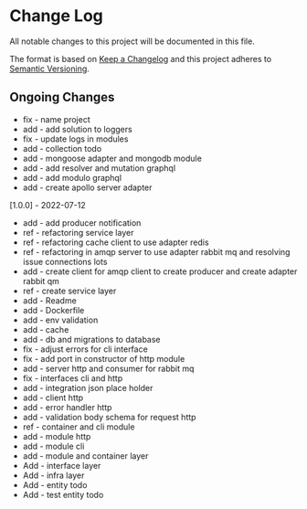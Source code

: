 # Change Log

All notable changes to this project will be documented in this file.

The format is based on [Keep a Changelog](http://keepachangelog.com/)
and this project adheres to [Semantic Versioning](http://semver.org/).

## Ongoing Changes

- fix - name project
- add - add solution to loggers
- fix - update logs in modules
- add - collection todo
- add - mongoose adapter and mongodb module
- add - add resolver and mutation graphql
- add - add modulo graphql
- add - create apollo server adapter

[1.0.0] - 2022-07-12

- add - add producer notification
- ref - refactoring service layer
- ref - refactoring cache client to use adapter redis
- ref - refactoring in amqp server to use adapter rabbit mq and resolving issue connections lots
- add - create client for amqp client to create producer and create adapter rabbit qm
- ref - create service layer
- add - Readme
- add - Dockerfile
- add - env validation
- add - cache
- add - db and migrations to database
- fix - adjust errors for cli interface
- fix - add port in constructor of http module
- add - server http and consumer for rabbit mq
- fix - interfaces cli and http
- add - integration json place holder
- add - client http
- add - error handler http
- add - validation body schema for request http
- ref - container and cli module
- add - module http
- add - module cli
- add - module and container layer
- Add - interface layer
- Add - infra layer
- Add - entity todo
- Add - test entity todo
